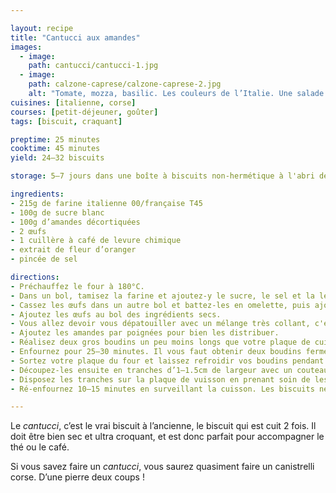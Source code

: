 ```yaml
---

layout: recipe
title: "Cantucci aux amandes"
images:
  - image:
    path: cantucci/cantucci-1.jpg
  - image:
    path: calzone-caprese/calzone-caprese-2.jpg
    alt: "Tomate, mozza, basilic. Les couleurs de l’Italie. Une salade caprese emballée dans un chausson bien gourmand." 
cuisines: [italienne, corse]
courses: [petit-déjeuner, goûter]
tags: [biscuit, craquant]

preptime: 25 minutes
cooktime: 45 minutes
yield: 24–32 biscuits

storage: 5–7 jours dans une boîte à biscuits non-hermétique à l'abri de la chaleur et la lumière, en utilisant du papier cuisson ou de l'essuie-tout pour les séparer en étages si besoin. 2–3 mois au congélateur.

ingredients:
- 215g de farine italienne 00/française T45
- 100g de sucre blanc
- 100g d’amandes décortiquées
- 2 œufs
- 1 cuillère à café de levure chimique
- extrait de fleur d’oranger
- pincée de sel

directions:
- Préchauffez le four à 180°C.
- Dans un bol, tamisez la farine et ajoutez-y le sucre, le sel et la levure. Mélangez puis formez un puit.
- Cassez les œufs dans un autre bol et battez-les en omelette, puis ajoutez la fleur d’oranger et mélangez.
- Ajoutez les œufs au bol des ingrédients secs. 
- Vous allez devoir vous dépatouiller avec un mélange très collant, c'est normal. Courage, vous pouvez y arriver sans en mettre partout.
- Ajoutez les amandes par poignées pour bien les distribuer.
- Réalisez deux gros boudins un peu moins longs que votre plaque de cuisson, en les espaçant car la pâte va s'étaler à la cuisson – voire même avant. La pâte est très collante, n'hésitez pas à humidifier vos mains pour qu'elle soit plus facile à manipuler. N’ajoutez par contre surtout pas de farine au risque de rendre vos biscuits casse-dents. 
- Enfournez pour 25–30 minutes. Il vous faut obtenir deux boudins fermes et légèrement dorés, faciles à découper en tranches.
- Sortez votre plaque du four et laissez refroidir vos boudins pendant 10 minutes. 
- Découpez-les ensuite en tranches d’1–1.5cm de largeur avec un couteau à pain – ou à défaut un couteau scie en faisant très attention à ne pas les casser lors de la découpe.
- Disposez les tranches sur la plaque de vuisson en prenant soin de les espacer un peu.
- Ré-enfournez 10–15 minutes en surveillant la cuisson. Les biscuits ne doivent pas être durs à la sortie du four, ils vont en effet durcir en refroidissant sur une grille.

---
```


Le <i lang="it">cantucci</i>, c’est le vrai biscuit à l’ancienne, le biscuit qui est cuit 2 fois. Il doit être bien sec et ultra croquant, et est donc parfait pour accompagner le thé ou le café.

Si vous savez faire un <i lang="it">cantucci</i>, vous saurez quasiment faire un canistrelli corse. D’une pierre deux coups&nbsp;!